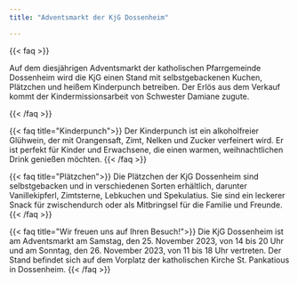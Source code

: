 ```yaml
---
title: "Adventsmarkt der KjG Dossenheim"

---
```

{{< faq >}}

Auf dem diesjährigen Adventsmarkt der katholischen Pfarrgemeinde Dossenheim wird die KjG einen Stand mit selbstgebackenen Kuchen, Plätzchen und heißem Kinderpunch betreiben. Der Erlös aus dem Verkauf kommt der Kindermissionsarbeit von Schwester Damiane zugute.

{{< /faq >}}

{{< faq title="Kinderpunch">}}
Der Kinderpunch ist ein alkoholfreier Glühwein, der mit Orangensaft, Zimt, Nelken und Zucker verfeinert wird. Er ist perfekt für Kinder und Erwachsene, die einen warmen, weihnachtlichen Drink genießen möchten.
{{< /faq >}}

{{< faq title="Plätzchen">}}
Die Plätzchen der KjG Dossenheim sind selbstgebacken und in verschiedenen Sorten erhältlich, darunter Vanillekipferl, Zimtsterne, Lebkuchen und Spekulatius. Sie sind ein leckerer Snack für zwischendurch oder als Mitbringsel für die Familie und Freunde.
{{< /faq >}}

{{< faq title="Wir freuen uns auf Ihren Besuch!">}}
Die KjG Dossenheim ist am Adventsmarkt am Samstag, den 25. November 2023, von 14 bis 20 Uhr und am Sonntag, den 26. November 2023, von 11 bis 18 Uhr vertreten. Der Stand befindet sich auf dem Vorplatz der katholischen Kirche St. Pankatious in Dossenheim.
{{< /faq >}}
